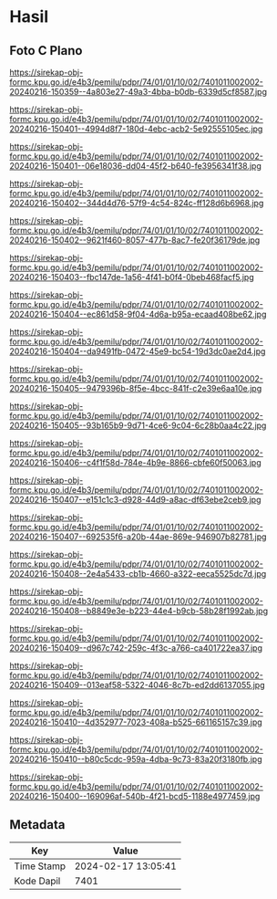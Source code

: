 # Hasil

## Foto C Plano

https://sirekap-obj-formc.kpu.go.id/e4b3/pemilu/pdpr/74/01/01/10/02/7401011002002-20240216-150359--4a803e27-49a3-4bba-b0db-6339d5cf8587.jpg

https://sirekap-obj-formc.kpu.go.id/e4b3/pemilu/pdpr/74/01/01/10/02/7401011002002-20240216-150401--4994d8f7-180d-4ebc-acb2-5e92555105ec.jpg

https://sirekap-obj-formc.kpu.go.id/e4b3/pemilu/pdpr/74/01/01/10/02/7401011002002-20240216-150401--06e18036-dd04-45f2-b640-fe3956341f38.jpg

https://sirekap-obj-formc.kpu.go.id/e4b3/pemilu/pdpr/74/01/01/10/02/7401011002002-20240216-150402--344d4d76-57f9-4c54-824c-ff128d6b6968.jpg

https://sirekap-obj-formc.kpu.go.id/e4b3/pemilu/pdpr/74/01/01/10/02/7401011002002-20240216-150402--9621f460-8057-477b-8ac7-fe20f36179de.jpg

https://sirekap-obj-formc.kpu.go.id/e4b3/pemilu/pdpr/74/01/01/10/02/7401011002002-20240216-150403--fbc147de-1a56-4f41-b0f4-0beb468facf5.jpg

https://sirekap-obj-formc.kpu.go.id/e4b3/pemilu/pdpr/74/01/01/10/02/7401011002002-20240216-150404--ec861d58-9f04-4d6a-b95a-ecaad408be62.jpg

https://sirekap-obj-formc.kpu.go.id/e4b3/pemilu/pdpr/74/01/01/10/02/7401011002002-20240216-150404--da9491fb-0472-45e9-bc54-19d3dc0ae2d4.jpg

https://sirekap-obj-formc.kpu.go.id/e4b3/pemilu/pdpr/74/01/01/10/02/7401011002002-20240216-150405--9479396b-8f5e-4bcc-841f-c2e39e6aa10e.jpg

https://sirekap-obj-formc.kpu.go.id/e4b3/pemilu/pdpr/74/01/01/10/02/7401011002002-20240216-150405--93b165b9-9d71-4ce6-9c04-6c28b0aa4c22.jpg

https://sirekap-obj-formc.kpu.go.id/e4b3/pemilu/pdpr/74/01/01/10/02/7401011002002-20240216-150406--c4f1f58d-784e-4b9e-8866-cbfe60f50063.jpg

https://sirekap-obj-formc.kpu.go.id/e4b3/pemilu/pdpr/74/01/01/10/02/7401011002002-20240216-150407--e151c1c3-d928-44d9-a8ac-df63ebe2ceb9.jpg

https://sirekap-obj-formc.kpu.go.id/e4b3/pemilu/pdpr/74/01/01/10/02/7401011002002-20240216-150407--692535f6-a20b-44ae-869e-946907b82781.jpg

https://sirekap-obj-formc.kpu.go.id/e4b3/pemilu/pdpr/74/01/01/10/02/7401011002002-20240216-150408--2e4a5433-cb1b-4660-a322-eeca5525dc7d.jpg

https://sirekap-obj-formc.kpu.go.id/e4b3/pemilu/pdpr/74/01/01/10/02/7401011002002-20240216-150408--b8849e3e-b223-44e4-b9cb-58b28f1992ab.jpg

https://sirekap-obj-formc.kpu.go.id/e4b3/pemilu/pdpr/74/01/01/10/02/7401011002002-20240216-150409--d967c742-259c-4f3c-a766-ca401722ea37.jpg

https://sirekap-obj-formc.kpu.go.id/e4b3/pemilu/pdpr/74/01/01/10/02/7401011002002-20240216-150409--013eaf58-5322-4046-8c7b-ed2dd6137055.jpg

https://sirekap-obj-formc.kpu.go.id/e4b3/pemilu/pdpr/74/01/01/10/02/7401011002002-20240216-150410--4d352977-7023-408a-b525-661165157c39.jpg

https://sirekap-obj-formc.kpu.go.id/e4b3/pemilu/pdpr/74/01/01/10/02/7401011002002-20240216-150410--b80c5cdc-959a-4dba-9c73-83a20f3180fb.jpg

https://sirekap-obj-formc.kpu.go.id/e4b3/pemilu/pdpr/74/01/01/10/02/7401011002002-20240216-150400--169096af-540b-4f21-bcd5-1188e4977459.jpg


## Metadata

| Key        | Value               |
| ---------- | ------------------- |
| Time Stamp | 2024-02-17 13:05:41 |
| Kode Dapil | 7401                |



